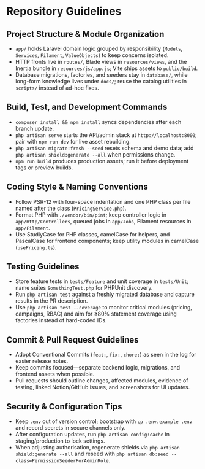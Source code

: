 # Repository Guidelines

## Project Structure & Module Organization
- `app/` holds Laravel domain logic grouped by responsibility (`Models`, `Services`, `Filament`, `ValueObjects`) to keep concerns isolated.
- HTTP fronts live in `routes/`, Blade views in `resources/views`, and the Inertia bundle in `resources/js/app.js`; Vite ships assets to `public/build`.
- Database migrations, factories, and seeders stay in `database/`, while long-form knowledge lives under `docs/`; reuse the catalog utilities in `scripts/` instead of ad-hoc fixes.

## Build, Test, and Development Commands
- `composer install && npm install` syncs dependencies after each branch update.
- `php artisan serve` starts the API/admin stack at `http://localhost:8000`; pair with `npm run dev` for live asset rebuilding.
- `php artisan migrate:fresh --seed` resets schema and demo data; add `php artisan shield:generate --all` when permissions change.
- `npm run build` produces production assets; run it before deployment tags or preview builds.

## Coding Style & Naming Conventions
- Follow PSR-12 with four-space indentation and one PHP class per file named after the class (`PricingService.php`).
- Format PHP with `./vendor/bin/pint`; keep controller logic in `app/Http/Controllers`, queued jobs in `app/Jobs`, Filament resources in `app/Filament`.
- Use StudlyCase for PHP classes, camelCase for helpers, and PascalCase for frontend components; keep utility modules in camelCase (`usePricing.ts`).

## Testing Guidelines
- Store feature tests in `tests/Feature` and unit coverage in `tests/Unit`; name suites `SomethingTest.php` for PHPUnit discovery.
- Run `php artisan test` against a freshly migrated database and capture results in the PR description.
- Use `php artisan test --coverage` to monitor critical modules (pricing, campaigns, RBAC) and aim for ≥80% statement coverage using factories instead of hard-coded IDs.

## Commit & Pull Request Guidelines
- Adopt Conventional Commits (`feat:`, `fix:`, `chore:`) as seen in the log for easier release notes.
- Keep commits focused—separate backend logic, migrations, and frontend assets when possible.
- Pull requests should outline changes, affected modules, evidence of testing, linked Notion/GitHub issues, and screenshots for UI updates.

## Security & Configuration Tips
- Keep `.env` out of version control; bootstrap with `cp .env.example .env` and record secrets in secure channels only.
- After configuration updates, run `php artisan config:cache` in staging/production to lock settings.
- When adjusting authorisation, regenerate shields via `php artisan shield:generate --all` and reseed with `php artisan db:seed --class=PermissionSeederForAdminRole`.
